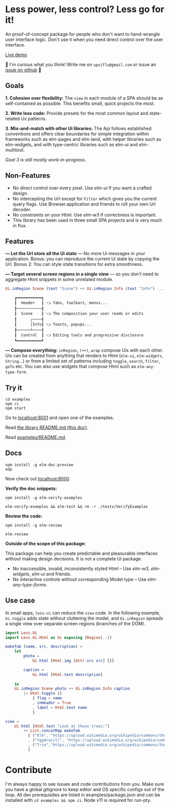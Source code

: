 # Less power, less control? Less go for it!

An proof-of-concept package for people who don't want to hand-wrangle user interface logic. Don't use it when you need direct control over the user interface. 

[Live demo](https://less-ui.web.app/)

🐌 I'm curious what you think! Write me on `upsiflu@gmail.com` or issue an [issue on github](https://github.com/upsiflu/less-ui/issues) 🐌


## Goals

**1. Cohesion over flexibility:** The `view` in each module of a SPA should be as self-contained as possible. This benefits small, quick projects the most.

**2. Write less code:** Provide presets for the most common layout and state-related Ux patterns.

**3. Mix-and-match with other Ui libraries:** The Api follows established conventions and offers clear boundaries for simple integration within frameworks such as elm-pages and elm-land, with helper libraries such as elm-widgets, and with type-centric libraries such as elm-ui and elm-multitool.

_Goal 3 is still mostly work-in-progress._

## Non-Features

- No direct control over every pixel. Use _elm-ui_ if you want a crafted design.
- No intercepting the Url except for `Filter` which gives you the current query flags. Use Browser.application and friends to roll your own Url decoder.
- No constraints on your Html. Use _elm-w3_ if correctness is important.
- This library has been used in three small SPA projects and is very much in flux.

## Features

**— Let the Url store all the Ui state** — No more Ui messages in your application. Bonus: you can reproduce the current Ui state by copying the Url. Bonus 2: You can style state transitions for extra smoothness.

**— Target several screen regions in a single view** — so you don't need to aggregate Html snippets in some unrelated module.

```elm
Ui.inRegion Scene (text "Scene") ++ Ui.inRegion Info (text "Info") ...
```

```
    ┏━━━━━━━━━━━┓
    ┃  Header   ┃ 👈 Tabs, toolbars, menus...
    ┠───────────┨
    ┃  Scene    ┃ 👈 The composition your user reads or edits
    ┃      ╭────┨
    ┃      │Info┃ 👈 Toasts, popups...
    ┠──────┴────┨
    ┃  Control  ┃ 👈 Editing tools and progressive disclosure
    ┗━━━━━━━━━━━┛
```

**— Compose everything:** `inRegion`, `(++)`, `wrap` compose Uis with each other. Uis can be created from anything that renders to Html (`elm-ui`, `elm-widgets`, `String`...) or from a limited set of patterns including `toggle`, `search`, `filter`, `goTo` etc. You can also use widgets that compose Html such as `elm-any-type-form`.


## Try it
```shell
cd examples
npm ci
npm start
```

Go to [localhost:8001](http://localhost:8001/) and open one of the examples.

Read [the library README.md (this doc)](http://features.localhost:8099/packages/upsiflu/less-ui/latest).

Read [examples/README.md](http://localhost:8098).


## Docs
```shell
npm install -g elm-doc-preview
edp
```

Now check out [localhost:8000](http://localhost:8000/)

**Verify the doc snippets:**

```shell
npm install -g elm-verify-examples

elm-verify-examples && elm-test && rm -r ./tests/VerifyExamples
```

**Review the code:**

```shell
npm install -g elm-review

elm-review
```

**Outside of the scope of this package:**

This package can help you create predictable and pleasurable interfaces without making design decisions. It is not a complete Ui package.

- No inaccessible, invalid, inconsistently styled Html – Use _elm-w3_, _elm-widgets_, _elm-ui_ and friends.
- No interactive controls without corresponding Model type – Use _elm-any-type-forms_.


## Use case

In small apps, `less-ui` can reduce the `view` code. In the following example, `Ui.toggle` adds state without cluttering the model, and `Ui.inRegion` spreads a single view over separate screen regions (branches of the DOM).

  ```elm
  import Less.Ui
  import Less.Ui.Html as Ui exposing (Region(..))

  makeTab (name, src, description) =
      let
          photo =
              Ui.html [Html.img [Attr.src src] []]

          caption =
              Ui.html [Html.text description]
        
      in
      Ui.inRegion Scene photo ++ Ui.inRegion Info caption
          |> Html.toggle []
              { flag = name
              , inHeader = True
              , label = Html.text name 
              }

  view =
      Ui.html [Html.text "Look at these trees:"]
          ++ List.concatMap makeTab
            [ ("Elm", "https://upload.wikimedia.org/wikipedia/commons/thumb/d/d2/East_Coker_elm%2C_2.jpg/440px-East_Coker_elm%2C_2.jpg", "Its planky wood makes the Elm tree a hikers' favorite.")
            , ("Yggdrasill", "https://upload.wikimedia.org/wikipedia/commons/thumb/b/b3/Om_Yggdrasil_by_Fr%C3%B8lich.jpg/440px-Om_Yggdrasil_by_Fr%C3%B8lich.jpg", "You cannot sleep here but you may find fruit and feathers.")
            , ("Trie","https://upload.wikimedia.org/wikipedia/commons/thumb/b/be/Trie_example.svg/500px-Trie_example.svg.png", "The Trie is a noble pine wihtout wheels.")
            ]

  
  ```

# Contribute

I'm always happy to see issues and code contributions from you. Make sure you have a global gitignore to keep editor and OS specific configs out of the loop. All dev prerequisites are listed in examples/package.json and can be installed with `cd examples && npm ci`. Node v11 is required for run-pty.